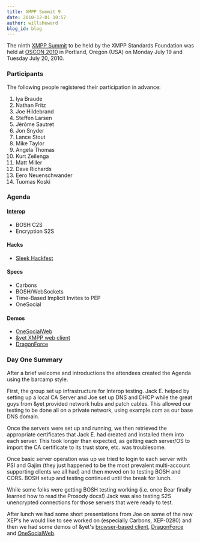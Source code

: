 ```yaml
---
title: XMPP Summit 9
date: 2010-12-01 10:57
author: willsheward
blog_id: blog
---
```


The ninth [XMPP Summit](/participate/the-xmpp-summit/) to be held by the XMPP Standards Foundation was held at [OSCON 2010](http://www.oscon.com/oscon2010) in Portland, Oregon (USA) on Monday July 19 and Tuesday July 20, 2010.

### Participants
The following people registered their participation in advance:

1.  lya Braude 
2.  Nathan Fritz 
3.  Joe Hildebrand 
4.  Steffen Larsen 
5.  Jérôme Sautret 
6.  Jon Snyder 
7.  Lance Stout 
8.  Mike Taylor 
9.  Angela Thomas 
10. Kurt Zeilenga 
11. Matt Miller 
12. Dave Richards 
13. Eero Neuenschwander 
14. Tuomas Koski

### Agenda
#### [Interop](http://wiki.xmpp.org/web/XMPP_Summit_Interop)
-   BOSH C2S
-   Encryption S2S

#### Hacks
-   [Sleek Hackfest](http://github.com/fritzy/SleekXMPP/)

#### Specs
-   Carbons
-   BOSH/WebSockets
-   Time-Based Implicit Invites to PEP
-   OneSocial

#### Demos
-   [OneSocialWeb](http://onesocialweb.org/)
-   [&yet XMPP web client](http://otalk.org/)
-   [DragonForce](http://drakontas.com/)

### Day One Summary
After a brief welcome and introductions the attendees created the Agenda using the barcamp style.

First, the group set up infrastructure for Interop testing. Jack E. helped by setting up a local CA Server and Joe set up DNS and DHCP while the great guys from &yet provided network hubs and patch cables. This allowed our testing to be done all on a private network, using example.com as our base DNS domain.

Once the servers were set up and running, we then retrieved the appropriate certificates that Jack E. had created and installed them into each server. This took longer than expected, as getting each server/OS to import the CA certificate to its trust store, etc. was troublesome.

Once basic server operation was up we tried to login to each server with PSI and Gajim (they just happened to be the most prevalent multi-account supporting clients we all had) and then moved on to testing BOSH and CORS. BOSH setup and testing continued until the break for lunch.

While some folks were getting BOSH testing working (i.e. once Bear finally learned how to read the Prosody docs!) Jack was also testing S2S unencrypted connections for those servers that were ready to test.

After lunch we had some short presentations from Joe on some of the new XEP's he would like to see worked on (especially Carbons, XEP-0280) and then we had some demos of &yet's [browser-based client](http://otalk.org/), [DragonForce](http://drakontas.com/) and [OneSocialWeb](http://onesocialweb.org/).
